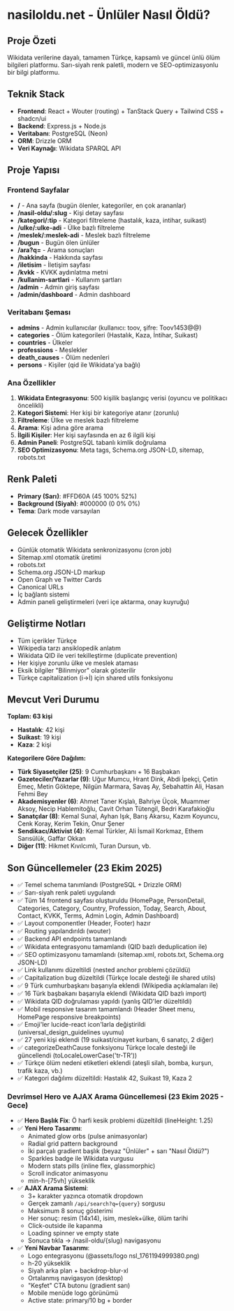 # nasiloldu.net - Ünlüler Nasıl Öldü?

## Proje Özeti
Wikidata verilerine dayalı, tamamen Türkçe, kapsamlı ve güncel ünlü ölüm bilgileri platformu. Sarı-siyah renk paletli, modern ve SEO-optimizasyonlu bir bilgi platformu.

## Teknik Stack
- **Frontend**: React + Wouter (routing) + TanStack Query + Tailwind CSS + shadcn/ui
- **Backend**: Express.js + Node.js
- **Veritabanı**: PostgreSQL (Neon)
- **ORM**: Drizzle ORM
- **Veri Kaynağı**: Wikidata SPARQL API

## Proje Yapısı

### Frontend Sayfalar
- **/** - Ana sayfa (bugün ölenler, kategoriler, en çok arananlar)
- **/nasil-oldu/:slug** - Kişi detay sayfası
- **/kategori/:tip** - Kategori filtreleme (hastalık, kaza, intihar, suikast)
- **/ulke/:ulke-adi** - Ülke bazlı filtreleme
- **/meslek/:meslek-adi** - Meslek bazlı filtreleme
- **/bugun** - Bugün ölen ünlüler
- **/ara?q=** - Arama sonuçları
- **/hakkinda** - Hakkında sayfası
- **/iletisim** - İletişim sayfası
- **/kvkk** - KVKK aydınlatma metni
- **/kullanim-sartlari** - Kullanım şartları
- **/admin** - Admin giriş sayfası
- **/admin/dashboard** - Admin dashboard

### Veritabanı Şeması
- **admins** - Admin kullanıcılar (kullanıcı: toov, şifre: Toov1453@@)
- **categories** - Ölüm kategorileri (Hastalık, Kaza, İntihar, Suikast)
- **countries** - Ülkeler
- **professions** - Meslekler
- **death_causes** - Ölüm nedenleri
- **persons** - Kişiler (qid ile Wikidata'ya bağlı)

### Ana Özellikler
1. **Wikidata Entegrasyonu**: 500 kişilik başlangıç verisi (oyuncu ve politikacı öncelikli)
2. **Kategori Sistemi**: Her kişi bir kategoriye atanır (zorunlu)
3. **Filtreleme**: Ülke ve meslek bazlı filtreleme
4. **Arama**: Kişi adına göre arama
5. **İlgili Kişiler**: Her kişi sayfasında en az 6 ilgili kişi
6. **Admin Paneli**: PostgreSQL tabanlı kimlik doğrulama
7. **SEO Optimizasyonu**: Meta tags, Schema.org JSON-LD, sitemap, robots.txt

## Renk Paleti
- **Primary (Sarı)**: #FFD60A (45 100% 52%)
- **Background (Siyah)**: #000000 (0 0% 0%)
- **Tema**: Dark mode varsayılan

## Gelecek Özellikler
- Günlük otomatik Wikidata senkronizasyonu (cron job)
- Sitemap.xml otomatik üretimi
- robots.txt
- Schema.org JSON-LD markup
- Open Graph ve Twitter Cards
- Canonical URLs
- İç bağlantı sistemi
- Admin paneli geliştirmeleri (veri içe aktarma, onay kuyruğu)

## Geliştirme Notları
- Tüm içerikler Türkçe
- Wikipedia tarzı ansiklopedik anlatım
- Wikidata QID ile veri tekilleştirme (duplicate prevention)
- Her kişiye zorunlu ülke ve meslek ataması
- Eksik bilgiler "Bilinmiyor" olarak gösterilir
- Türkçe capitalization (i→İ) için shared utils fonksiyonu

## Mevcut Veri Durumu
**Toplam: 63 kişi**
- **Hastalık**: 42 kişi
- **Suikast**: 19 kişi
- **Kaza**: 2 kişi

**Kategorilere Göre Dağılım:**
- **Türk Siyasetçiler (25)**: 9 Cumhurbaşkanı + 16 Başbakan
- **Gazeteciler/Yazarlar (9)**: Uğur Mumcu, Hrant Dink, Abdi İpekçi, Çetin Emeç, Metin Göktepe, Nilgün Marmara, Savaş Ay, Sebahattin Ali, Hasan Fehmi Bey
- **Akademisyenler (6)**: Ahmet Taner Kışlalı, Bahriye Üçok, Muammer Aksoy, Necip Hablemitoğlu, Cavit Orhan Tütengil, Bedri Karafakioğlu
- **Sanatçılar (8)**: Kemal Sunal, Ayhan Işık, Barış Akarsu, Kazım Koyuncu, Cenk Koray, Kerim Tekin, Onur Şener
- **Sendikacı/Aktivist (4)**: Kemal Türkler, Ali İsmail Korkmaz, Ethem Sarısülük, Gaffar Okkan
- **Diğer (11)**: Hikmet Kıvılcımlı, Turan Dursun, vb.

## Son Güncellemeler (23 Ekim 2025)
- ✅ Temel schema tanımlandı (PostgreSQL + Drizzle ORM)
- ✅ Sarı-siyah renk paleti uygulandı
- ✅ Tüm 14 frontend sayfası oluşturuldu (HomePage, PersonDetail, Categories, Category, Country, Profession, Today, Search, About, Contact, KVKK, Terms, Admin Login, Admin Dashboard)
- ✅ Layout componentler (Header, Footer) hazır
- ✅ Routing yapılandırıldı (wouter)
- ✅ Backend API endpoints tamamlandı
- ✅ Wikidata entegrasyonu tamamlandı (QID bazlı deduplication ile)
- ✅ SEO optimizasyonu tamamlandı (sitemap.xml, robots.txt, Schema.org JSON-LD)
- ✅ Link kullanımı düzeltildi (nested anchor problemi çözüldü)
- ✅ Capitalization bug düzeltildi (Türkçe locale desteği ile shared utils)
- ✅ 9 Türk cumhurbaşkanı başarıyla eklendi (Wikipedia açıklamaları ile)
- ✅ 16 Türk başbakanı başarıyla eklendi (Wikidata QID bazlı import)
- ✅ Wikidata QID doğrulaması yapıldı (yanlış QID'ler düzeltildi)
- ✅ Mobil responsive tasarım tamamlandı (Header Sheet menu, HomePage responsive breakpoints)
- ✅ Emoji'ler lucide-react icon'larla değiştirildi (universal_design_guidelines uyumu)
- ✅ 27 yeni kişi eklendi (19 suikast/cinayet kurbanı, 6 sanatçı, 2 diğer)
- ✅ categorizeDeathCause fonksiyonu Türkçe locale desteği ile güncellendi (toLocaleLowerCase('tr-TR'))
- ✅ Türkçe ölüm nedeni etiketleri eklendi (ateşli silah, bomba, kurşun, trafik kaza, vb.)
- ✅ Kategori dağılımı düzeltildi: Hastalık 42, Suikast 19, Kaza 2

### Devrimsel Hero ve AJAX Arama Güncellemesi (23 Ekim 2025 - Gece)
- ✅ **Hero Başlık Fix**: Ö harfi kesik problemi düzeltildi (lineHeight: 1.25)
- ✅ **Yeni Hero Tasarımı**: 
  - Animated glow orbs (pulse animasyonlar)
  - Radial grid pattern background
  - İki parçalı gradient başlık (beyaz "Ünlüler" + sarı "Nasıl Öldü?")
  - Sparkles badge ile Wikidata vurgusu
  - Modern stats pills (inline flex, glassmorphic)
  - Scroll indicator animasyonu
  - min-h-[75vh] yükseklik
- ✅ **AJAX Arama Sistemi**:
  - 3+ karakter yazınca otomatik dropdown
  - Gerçek zamanlı `/api/search?q={query}` sorgusu
  - Maksimum 8 sonuç gösterimi
  - Her sonuç: resim (14x14), isim, meslek+ülke, ölüm tarihi
  - Click-outside ile kapanma
  - Loading spinner ve empty state
  - Sonuca tıkla → /nasil-oldu/{slug} navigasyonu
- ✅ **Yeni Navbar Tasarımı**:
  - Logo entegrasyonu (@assets/logo nsl_1761194999380.png)
  - h-20 yükseklik
  - Siyah arka plan + backdrop-blur-xl
  - Ortalanmış navigasyon (desktop)
  - "Keşfet" CTA butonu (gradient sarı)
  - Mobile menüde logo görünümü
  - Active state: primary/10 bg + border
